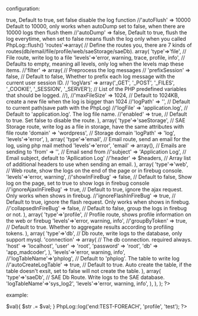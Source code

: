 configuration:
<?php 
return array(
	//'enable' => true,		Default to true, set false disable the log function
	//'autoFlush' => 10000		Default to 10000, only works when autoDump set to false, when there are 10000 logs then flush them
	//'autoDump' => false,		Default to true, flush the log everytime, when set to false means flush the log only when you called PhpLog::flush()
	'routes'=>array(		// Define the routes you, there are 7 kinds of routes(db/email/file/profile/web/saeStorage/saeDb).
		array(
			'type'=>'file',		// File route, write log to a file
			'levels'=>'error, warning, trace, profile, info',		// Defaults to empty, meaning all levels, only log when the levels map these items.
			//'filter' => array(		// Preprocess the log messages
			//    'prefixSession' => false,	// Default to false, Whether to prefix each log message with the current user session ID.
			//	  'logVars' => array('_GET', '_POST', '_FILES', '_COOKIE', '_SESSION', '_SERVER');	// List of the PHP predefined variables that should be logged.
			//),
			//'maxFileSize' => 1024,		// Default to 1024KB, create a new file when the log is bigger than 1024
			//'logPath' => '', 		// Default to current path(save path with the PhpLog)
			//'logFile' => 'application.log', 		// Default to 'application.log'. The log file name.
			//'enabled' => true,		// Default to true. Set false to disable the route.
		),
		array(
			'type'=>'saeStorage',		// SAE Storage route, write log as a file in storage, have the same attributes with file route
			'domain' => 'wordpress',		// Storage domain
			'logPath' => 'log',			
			'levels'=>'error',
		),
		array(
			'type'=>'email',		// Email route, send an email for the log, using php mail method
			'levels'=>'error',
			'email' => array(),		// Emails are sending to
			'from' => '',		// Email send from
			//'subject' => 'Application Log',		// Email subject, default to 'Apllication Log'
			//'header' => $headers,		// Array list of additional headers to use when sending an email.
		),
		array(
			'type'=>'web',		// Web route, show the logs on the end of the page or in firebug console.
			'levels'=>'error, warning',
			//'showInFireBug' => false,		// Default to false, Show log on the page, set to true to show logs in firebug console
			//'ignoreAjaxInFireBug' => true, 	// Default to true, ignore the ajax request. Only works when shows in firebug.
			//'ignoreFlashInFireBug' => true,		// Default to true, ignore the flash request. Only works when shows in firebug.
			//'collapsedInFireBug' => false, 		// Default to false, group the logs in firebug or not.
		),
		array(
			'type'=>'profile',		// Profile route, shows profile information on the web or firebug
			'levels'=>'error, warning, info',
			//'groupByToken' => true,		// Default to true. Whether to aggregate results according to profiling tokens.
		),
		array(
			'type'=>'db',		// Db route, write logs to the database, only support mysql.
			'connection' => array(		// The db connection. required always.
				'host' => 'localhost',
				'user' => 'root',
				'password' => 'root',
				'db' => 'app_madcoder',
			),
			'levels'=>'error, warning, info',
			//'logTableName'=>'phplog',		// Default to 'phplog'. The table to write log 
			//'autoCreateLogTable' => true,		// Default to true. Auto create the table, if the table doesn't exsit, set to false will not create the table.
			
		),

		array(
			'type'=>'saeDb',		// SAE Db Route. Write logs to the SAE database.
			'logTableName'=>'sys_log2',
			'levels'=>'error, warning, info',
		),
	),
);
?>


example:
<?php

PhpLog::log('This is a trace log', 'trace', 'test'); 
PhpLog::log('This is a warning log', 'warning', 'test'); 
PhpLog::log('This is a error log', 'error', 'test'); 
PhpLog::log('This is a info log', 'info', 'test'); 
PhpLog::log('This is a nothing log', 'nothing', 'test');


// Profile testing.
$arr = array();
$len = 500000;
for($i = 0; $i < $len; $i++){
	$arr[] = $i*rand(1000,9999);
}
PhpLog::log('begin:TEST-FOR', 'profile', 'test');
for($i = 0; $i < $len; $i++){
	$str .= $arr[$i];
}
PhpLog::log('end:TEST-FOR', 'profile', 'test'); 

PhpLog::log('begin:TEST-WHILE', 'profile', 'test');
$i = 0;
while($i < $len) {
	$str .= $arr[$i];
	$i++;
}
PhpLog::log('end:TEST-WHILE', 'profile', 'test'); 

PhpLog::log('begin:TEST-WHILELIST', 'profile', 'test');
while(list($key, $val) = each($arr)){
	$str .= $val;
}
PhpLog::log('end:TEST-WHILELIST', 'profile', 'test'); 

PhpLog::log('begin:TEST-FOREACH', 'profile', 'test');
foreach($arr as $key => $val){
	$str .= $val;
}
PhpLog::log('end:TEST-FOREACH', 'profile', 'test'); 


?>